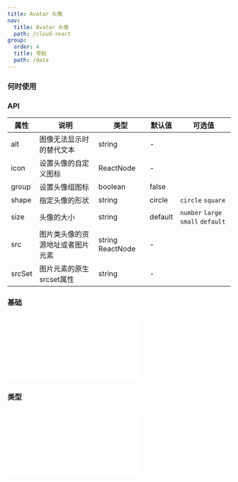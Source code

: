 ```yaml
---
title: Avatar 头像
nav:
  title: Avatar 头像
  path: /cloud-react
group:
  order: 4
  title: 导航
  path: /data
---
```


### 何时使用

### API

| 属性        | 说明                 | 类型             | 默认值     | 可选值     |
| ----------- | -------------------- | ---------------- | ---------- |---------- |
| alt  | 图像无法显示时的替代文本         | string            | -      ||
| icon  | 设置头像的自定义图标               | ReactNode            |-         ||
| group  | 设置头像组图标               | boolean            | false       ||
| shape      | 指定头像的形状            | string | circle        | `circle` `square`|
| size      | 头像的大小             | string | default     | `number` `large` `small` `default`|
| src      | 图片类头像的资源地址或者图片元素   | string  ReactNode | -        ||
| srcSet   | 图片元素的原生srcset属性   | string | -        ||

 ### 基础

<embed src="@components/avatar/demos/basic-avatar.md" /> 

 ### 类型

<embed src="@components/avatar/demos/group-avatar.md" /> 
